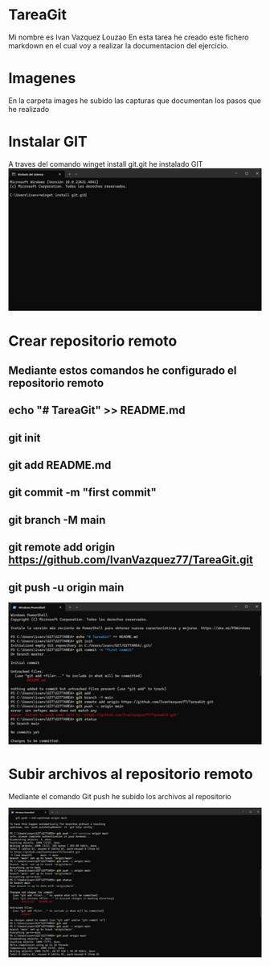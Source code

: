﻿# TareaGit
Mi nombre es Ivan Vazquez Louzao En esta tarea he creado este fichero markdown en el cual voy a realizar la documentacion del ejercicio.

# Imagenes
En la carpeta images he subido las capturas que documentan los pasos que he realizado

# Instalar GIT
A traves del comando winget install git.git he instalado GIT
![Comando para instalar Git](images/install.png)


# Crear repositorio remoto
## Mediante estos comandos he configurado el repositorio remoto
## echo "# TareaGit" >> README.md
## git init
## git add README.md
## git commit -m "first commit"
## git branch -M main
## git remote add origin https://github.com/IvanVazquez77/TareaGit.git
## git push -u origin main

![Comando para crear repositorio remoto](images/1.png)

#  Subir archivos al repositorio remoto
Mediante el comando Git push he subido los archivos al repositorio

![Comando para subir archivos al repositorio](images/subir.png)
